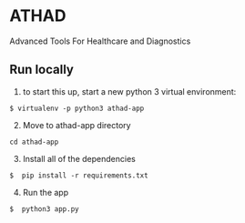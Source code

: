 # ATHAD
Advanced Tools For Healthcare and Diagnostics


## Run locally

1. to start this up, start a new python 3 virtual environment:

```
$ virtualenv -p python3 athad-app
```
2. Move to athad-app directory
```
cd athad-app
```

3. Install all of the dependencies

```
$  pip install -r requirements.txt
```

4. Run the app

```
$  python3 app.py
```
